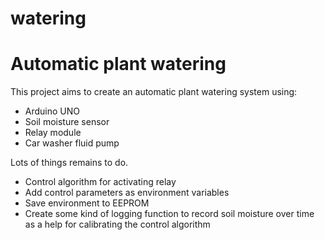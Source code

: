 # watering
Automatic plant watering
========================

This project aims to create an automatic plant watering system using:
- Arduino UNO
- Soil moisture sensor
- Relay module
- Car washer fluid pump

Lots of things remains to do.
- Control algorithm for activating relay
- Add control parameters as environment variables
- Save environment to EEPROM
- Create some kind of logging function to record soil moisture over time
  as a help for calibrating the control algorithm
